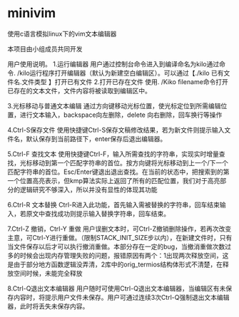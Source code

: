 # minivim
使用c语言模拟linux下的vim文本编辑器

本项目由小组成员共同开发

用户使用说明。
1.运行编辑器
用户通过控制台命令进入到编译命名为kilo通过命令. /kilo运行程序打开编辑器（默认为新建空白编辑区）。可以通过【./kilo 已有文件名.文件类型  】打开已有文件
2.打开已存在文件
使用. /Kiko filename命令打开已存在的文本文件，文件内容将被读取到编辑区中。

3.光标移动与普通文本编辑
通过方向键移动光标位置，使光标定位到所需编辑位置，进行文本输入，backspace向左删除，delete 向右删除，回车换行等操作

4.Ctrl-S保存文件
使用快捷键Ctrl-S保存文稿修改结果，若为新文件则提示输入文件名，默认保存到当前路径下，enter保存后退出编辑器。

5.Ctrl-F 查找文本
使用快捷键Ctrl-F，输入所需查找的字符串，实现实时增量查找，光标移动到第一个匹配字符串的首位。按方向键将光标移动到上一个/下一个匹配字符串的首位。Esc/Enter键退出退出查找。在当前的状态中，把搜索到的第一个位置高亮表示，但kmp算法实际上返回了所有的匹配位置，我们对于高亮部分的逻辑研究不够深入，所以并没有显性的体现其功能

6.Ctrl-R 文本替换
Ctrl-R进入此功能，首先输入需被替换的字符串，回车结束输入，若原文中查找成功则提示输入替换字符串，回车结束。

7.Ctrl-Z 撤销，Ctrl-Y 重做
用户误删文本时，可Ctrl-Z撤销删除操作，若再次改变主意，可Ctrl-Y进行重做。（限制STACK_INIT_SIZE步以内），在新建文件时，只有当文件保存以后才可以执行撤消重做。本部分存在一定的bug，当撤消重做次数过多的时候会出现内存管理失败的问题，报错原因有两个：1出现两次释放空间，这是由于部分地方函数逻辑没弄清，2库中的orig_termios结构体形式不清楚，在释放空间时候，未能完全释放

8.Ctrl-Q退出文本编辑器
用户随时可使用Ctrl-Q退出文本编辑器，当编辑区有未保存内容时，将提示用户文件未保存。用户可通过连续3次Ctrl-Q强制退出文本编辑器，此时将丢失未保存内容。	 
